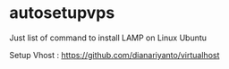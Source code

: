 # autosetupvps
Just list of command to install LAMP on Linux Ubuntu

Setup Vhost : https://github.com/dianariyanto/virtualhost
